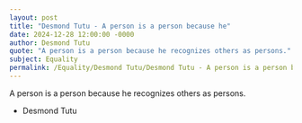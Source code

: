 ```yaml
---
layout: post
title: "Desmond Tutu - A person is a person because he"
date: 2024-12-28 12:00:00 -0000
author: Desmond Tutu
quote: "A person is a person because he recognizes others as persons."
subject: Equality
permalink: /Equality/Desmond Tutu/Desmond Tutu - A person is a person because he
---
```


A person is a person because he recognizes others as persons.

- Desmond Tutu
